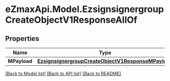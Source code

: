 
# eZmaxApi.Model.EzsignsignergroupCreateObjectV1ResponseAllOf

## Properties

Name | Type | Description | Notes
------------ | ------------- | ------------- | -------------
**MPayload** | [**EzsignsignergroupCreateObjectV1ResponseMPayload**](EzsignsignergroupCreateObjectV1ResponseMPayload.md) |  | 

[[Back to Model list]](../README.md#documentation-for-models)
[[Back to API list]](../README.md#documentation-for-api-endpoints)
[[Back to README]](../README.md)

